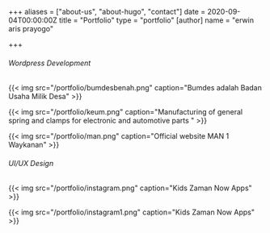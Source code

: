 +++
aliases = ["about-us", "about-hugo", "contact"]
date = 2020-09-04T00:00:00Z
title = "Portfolio"
type = "portfolio"
[author]
name = "erwin aris prayogo"

+++
###### Wordpress Development

{{< img src="/portfolio/bumdesbenah.png" caption="Bumdes adalah Badan Usaha Milik Desa" >}}

{{< img src="/portfolio/keum.png" caption="Manufacturing of general spring and clamps for electronic and automotive parts " >}}

{{< img src="/portfolio/man.png" caption="Official website MAN 1 Waykanan" >}}


###### UI/UX Design

{{< img src="/portfolio/instagram.png" caption="Kids Zaman Now Apps" >}}

{{< img src="/portfolio/instagram1.png" caption="Kids Zaman Now Apps" >}}
